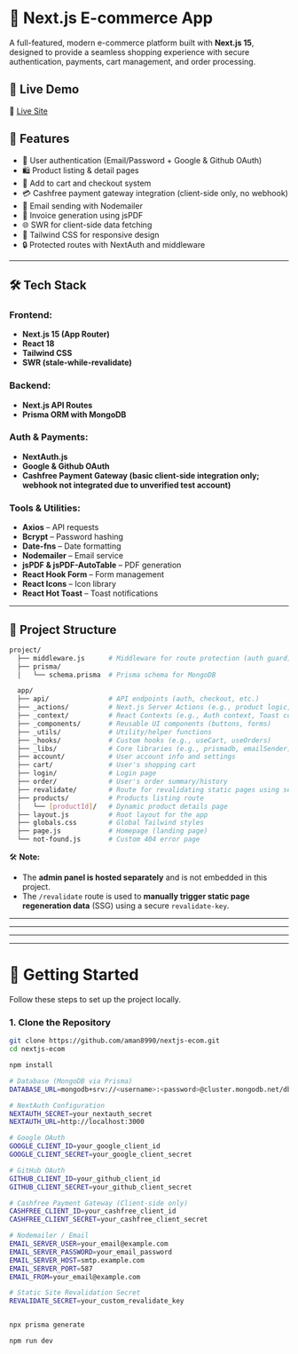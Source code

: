 # 🛒 Next.js E-commerce App

A full-featured, modern e-commerce platform built with **Next.js 15**, designed to provide a seamless shopping experience with secure authentication, payments, cart management, and order processing.

## 🚀 Live Demo

🔗 [Live Site](https://nextjs-ecom-ochre.vercel.app)

## 🧩 Features

- 🔐 User authentication (Email/Password + Google & Github OAuth)
- 🛍️ Product listing & detail pages
- 🛒 Add to cart and checkout system
- 💳 Cashfree payment gateway integration (client-side only, no webhook)
- 📧 Email sending with Nodemailer
- 📄 Invoice generation using jsPDF
- 🌐 SWR for client-side data fetching
- 🎨 Tailwind CSS for responsive design
- 🔒 Protected routes with NextAuth and middleware

---

## 🛠️ Tech Stack

### Frontend:
- **Next.js 15 (App Router)**
- **React 18**
- **Tailwind CSS**
- **SWR (stale-while-revalidate)**

### Backend:
- **Next.js API Routes**
- **Prisma ORM with MongoDB**

### Auth & Payments:
- **NextAuth.js**
- **Google & Github OAuth**
- **Cashfree Payment Gateway (basic client-side integration only; webhook not integrated due to unverified test account)**

### Tools & Utilities:
- **Axios** – API requests
- **Bcrypt** – Password hashing
- **Date-fns** – Date formatting
- **Nodemailer** – Email service
- **jsPDF & jsPDF-AutoTable** – PDF generation
- **React Hook Form** – Form management
- **React Icons** – Icon library
- **React Hot Toast** – Toast notifications

---

## 📂 Project Structure

```bash
project/
  ├── middleware.js      # Middleware for route protection (auth guard)
  ├── prisma/
  │   └── schema.prisma  # Prisma schema for MongoDB

  app/
  ├── api/               # API endpoints (auth, checkout, etc.)
  ├── _actions/          # Next.js Server Actions (e.g., product logic, current user)
  ├── _context/          # React Contexts (e.g., Auth context, Toast context)
  ├── _components/       # Reusable UI components (buttons, forms)
  ├── _utils/            # Utility/helper functions
  ├── _hooks/            # Custom hooks (e.g., useCart, useOrders)
  ├── _libs/             # Core libraries (e.g., prismadb, emailSender)
  ├── account/           # User account info and settings
  ├── cart/              # User's shopping cart
  ├── login/             # Login page
  ├── order/             # User's order summary/history
  ├── revalidate/        # Route for revalidating static pages using secret key
  ├── products/          # Products listing route
  │   └── [productId]/   # Dynamic product details page
  ├── layout.js          # Root layout for the app
  ├── globals.css        # Global Tailwind styles
  ├── page.js            # Homepage (landing page)
  └── not-found.js       # Custom 404 error page
```

🛠 **Note:**

- The **admin panel is hosted separately** and is not embedded in this project.  
- The `/revalidate` route is used to **manually trigger static page regeneration data** (SSG) using a secure `revalidate-key`.

---
---
---
---

# 🧪 Getting Started

Follow these steps to set up the project locally.

### 1. Clone the Repository

```bash
git clone https://github.com/aman8990/nextjs-ecom.git
cd nextjs-ecom

npm install

# Database (MongoDB via Prisma)
DATABASE_URL=mongodb+srv://<username>:<password>@cluster.mongodb.net/dbname

# NextAuth Configuration
NEXTAUTH_SECRET=your_nextauth_secret
NEXTAUTH_URL=http://localhost:3000

# Google OAuth
GOOGLE_CLIENT_ID=your_google_client_id
GOOGLE_CLIENT_SECRET=your_google_client_secret

# GitHub OAuth
GITHUB_CLIENT_ID=your_github_client_id
GITHUB_CLIENT_SECRET=your_github_client_secret

# Cashfree Payment Gateway (Client-side only)
CASHFREE_CLIENT_ID=your_cashfree_client_id
CASHFREE_CLIENT_SECRET=your_cashfree_client_secret

# Nodemailer / Email
EMAIL_SERVER_USER=your_email@example.com
EMAIL_SERVER_PASSWORD=your_email_password
EMAIL_SERVER_HOST=smtp.example.com
EMAIL_SERVER_PORT=587
EMAIL_FROM=your_email@example.com

# Static Site Revalidation Secret
REVALIDATE_SECRET=your_custom_revalidate_key


npx prisma generate

npm run dev

